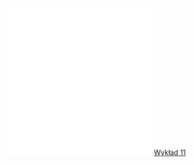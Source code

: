 ![Lista_11_AM1](Notatki/Semestr%201/Analiza%20matematyczna%201.2A/%C4%86wiczenia/%C4%86wiczenia%2011/Lista_11_AM1.pdf)![Drawing 2023-01-13 16.09.31.excalidraw](Notatki/Semestr%201/Analiza%20matematyczna%201.2A/%C4%86wiczenia/%C4%86wiczenia%2011/Drawing%202023-01-13%2016.09.31.excalidraw.md)[Wykład 11](Notatki/Semestr%201/Analiza%20matematyczna%201.2A/Wyk%C5%82ady/Wyk%C5%82ad%2011/Wyk%C5%82ad%2011.md)